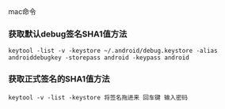 mac命令

### 获取默认debug签名SHA1值方法

	keytool -list -v -keystore ~/.android/debug.keystore -alias androiddebugkey -storepass android -keypass android  

### 获取正式签名的SHA1值方法  

    keytool -v -list -keystore 将签名拖进来 回车键 输入密码  


